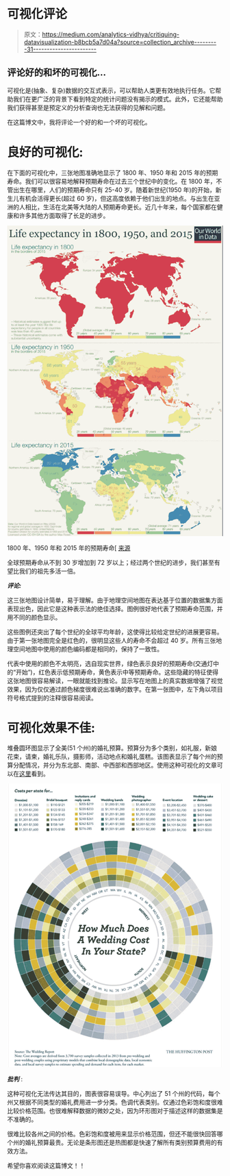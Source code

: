# 可视化评论

> 原文：<https://medium.com/analytics-vidhya/critiquing-datavisualization-b8bcb5a7d04a?source=collection_archive---------31----------------------->

## 评论好的和坏的可视化...

可视化是(抽象、复杂)数据的交互式表示，可以帮助人类更有效地执行任务。它帮助我们在更广泛的背景下看到特定的统计问题没有揭示的模式。此外，它还能帮助我们获得甚至是预定义的分析查询也无法获得的见解和问题。

在这篇博文中，我将评论一个好的和一个坏的可视化。

# **良好的可视化:**

在下面的可视化中，三张地图准确地显示了 1800 年、1950 年和 2015 年的预期寿命。我们可以很容易地解释预期寿命在过去三个世纪中的变化。在 1800 年，不管出生在哪里，人们的预期寿命只有 25-40 岁。随着新世纪(1950 年)的开始，新生儿有机会活得更长(超过 60 岁)，但这高度依赖于他们出生的地点。与出生在亚洲的人相比，生活在北美等大陆的人预期寿命更长。近几十年来，每个国家都在健康和许多其他方面取得了长足的进步。

![](img/f1055ab6a895a37fb67c38cd6b8a6da1.png)

1800 年、1950 年和 2015 年的预期寿命[ [来源](https://ourworldindata.org/life-expectancy-globally)

全球预期寿命从不到 30 岁增加到 72 岁以上；经过两个世纪的进步，我们甚至有望比我们的祖先多活一倍。

***评论:***

这三张地图设计简单，易于理解。由于地理空间地图在表达基于位置的数据集方面表现出色，因此它是这种表示法的绝佳选择。图例很好地代表了预期寿命范围，并用不同的颜色显示。

这些图例还突出了每个世纪的全球平均年龄，这使得比较给定世纪的进展更容易。由于第一张地图完全是红色的，很明显这些人的寿命不会超过 40 岁。所有三张地理空间地图中使用的颜色编码都是相同的，保持了一致性。

代表中使用的颜色不太明亮，选自现实世界，绿色表示良好的预期寿命(交通灯中的“开始”)，红色表示低预期寿命，黄色表示中等预期寿命。这些隐藏的特征使得这张地图很容易解读，一眼就能找到推论。显示写在地图上的真实数据增强了视觉效果，因为仅仅通过颜色梯度很难说出准确的数字。在第一张图中，左下角以项目符号格式提到的注释很容易阅读。

# **可视化效果不佳:**

堆叠圆环图显示了全美(51 个州)的婚礼预算。预算分为多个类别，如礼服，新娘花束，请柬，婚礼乐队，摄影师，活动地点和婚礼蛋糕。该图表显示了每个州的预算分配情况，并分为东北部、南部、中西部和西部地区。使用这种可视化的文章可以在[这里](https://www.thepinkbride.com/going-southern-wedding-season-really-saves-cash/)看到。

![](img/e85b3840a215a518b95141cc83dfe9db.png)

***批判*** :

这种可视化无法传达其目的，图表很容易误导。中心列出了 51 个州的代码，每个州又根据不同类型的婚礼费用进一步分类。色调代表类别。仅通过色彩饱和度很难比较价格范围。也很难解释数据的微妙之处，因为环形图对于描述这样的数据集是不准确的。

很难比较各州之间的价格。色彩饱和度被用来显示价格范围，但还不能很快回答哪个州的婚礼预算最贵。无论是条形图还是热图都是快速了解所有类别预算费用的有效方法。

希望你喜欢阅读这篇博文！！